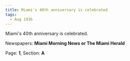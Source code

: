 ```yaml
---  
title: Miami's 40th anniversary is celebrated  
tags:  
  - Aug 1936  
---  
```

  
Miami's 40th anniversary is celebrated.  
  
Newspapers: **Miami Morning News or The Miami Herald**  
  
Page: **1**, Section: **A** 
